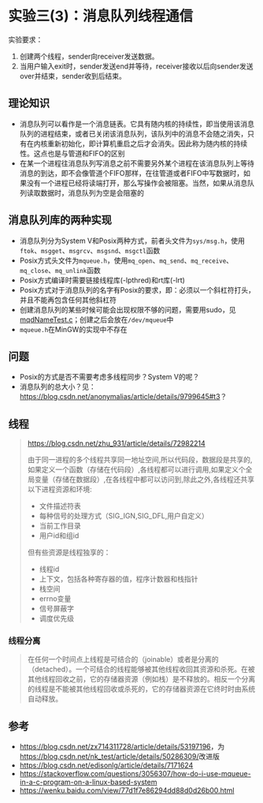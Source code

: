 # 实验三(3)：消息队列线程通信

实验要求：

1. 创建两个线程，sender向receiver发送数据。
2. 当用户输入exit时，sender发送end并等待，receiver接收以后向sender发送over并结束，sender收到后结束。

## 理论知识

* 消息队列可以看作是一个消息链表。它具有随内核的持续性，即当使用该消息队列的进程结束，或者已关闭该消息队列，该队列中的消息不会随之消失，只有在内核重新初始化，即计算机重启之后才会消失。因此称为随内核的持续性。这点也是与管道和FIFO的区别
* 在某一个进程往消息队列写消息之前不需要另外某个进程在该消息队列上等待消息的到达，即不会像管道个FIFO那样，在往管道或者FIFO中写数据时，如果没有一个进程已经将读端打开，那么写操作会被阻塞。当然，如果从消息队列读取数据时，消息队列为空是会阻塞的

## 消息队列库的两种实现

* 消息队列分为System V和Posix两种方式，前者头文件为`sys/msg.h`，使用`ftok`、`msgget`、`msgrcv`、`msgsnd`、`msgctl`函数
* Posix方式头文件为`mqueue.h`，使用`mq_open`、`mq_send`、`mq_receive`、`mq_close`、`mq_unlink`函数
* Posix方式编译时需要链接线程库(-lpthred)和rt库(-lrt)
* Posix方式对于消息队列的名字有Posix的要求，即：必须以一个斜杠符打头，并且不能再包含任何其他斜杠符
* 创建消息队列的某些时候可能会出现权限不够的问题，需要用sudo，见[mqdNameTest.c](./mqdNameTest.c)；创建之后会放在`/dev/mqueue`中
* `mqueue.h`在MinGW的实现中不存在

## 问题

* Posix的方式是否不需要考虑多线程同步？System V的呢？
* 消息队列的总大小？见：<https://blog.csdn.net/anonymalias/article/details/9799645#t3>？

## 线程

> <https://blog.csdn.net/zhu_931/article/details/72982214>
>
> 由于同一进程的多个线程共享同一地址空间,所以代码段，数据段是共享的,如果定义一个函数（存储在代码段）,各线程都可以进行调用,如果定义个全局变量（存储在数据段）,在各线程中都可以访问到,除此之外,各线程还共享以下进程资源和环境:
>
> * 文件描述符表
> * 每种信号的处理方式（SIG_IGN,SIG_DFL,用户自定义）
> * 当前工作目录
> * 用户id和组id
>
> 但有些资源是线程独享的：
>
> * 线程id
> * 上下文，包括各种寄存器的值，程序计数器和栈指针
> * 栈空间
> * errno变量
> * 信号屏蔽字
> * 调度优先级

### 线程分离

> 在任何一个时间点上线程是可结合的（joinable）或者是分离的（detached）。一个可结合的线程能够被其他线程收回其资源和杀死。在被其他线程回收之前，它的存储器资源（例如栈）是不释放的。相反一个分离的线程是不能被其他线程回收或杀死的，它的存储器资源在它终时时由系统自动释放。

## 参考

* <https://blog.csdn.net/zx714311728/article/details/53197196>，为<https://blog.csdn.net/nk_test/article/details/50286309/>改进版
* <https://blog.csdn.net/edisonlg/article/details/7171624>
* <https://stackoverflow.com/questions/3056307/how-do-i-use-mqueue-in-a-c-program-on-a-linux-based-system>
* <https://wenku.baidu.com/view/77d1f7e86294dd88d0d26b00.html>
